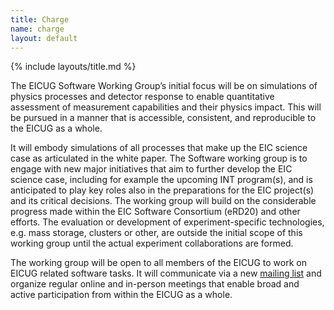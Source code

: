 ```yaml
---
title: Charge
name: charge
layout: default
---
```

{% include layouts/title.md %}

The EICUG Software Working Group’s initial focus will be on
simulations of physics processes and detector response to enable
quantitative assessment of measurement capabilities and their physics
impact. This will be pursued in a manner that is accessible,
consistent, and reproducible to the EICUG as a whole.

It will embody simulations of all processes that make up the EIC
science case as articulated in the white paper. The Software working
group is to engage with new major initiatives that aim to further
develop the EIC science case, including for example the upcoming INT
program(s), and is anticipated to play key roles also in the
preparations for the EIC project(s) and its critical decisions. The
working group will build on the considerable progress made within the
EIC Software Consortium (eRD20) and other efforts. The evaluation or
development of experiment-specific technologies, e.g. mass storage,
clusters or other, are outside the initial scope of this working group
until the actual experiment collaborations are formed.

The working group will be open to all members of the EICUG to work on
EICUG related software tasks. It will communicate via a new [mailing
list](mailto:eicug-software@eicug.org) and organize regular online and
in-person meetings that enable broad and active participation from
within the EICUG as a whole. 
